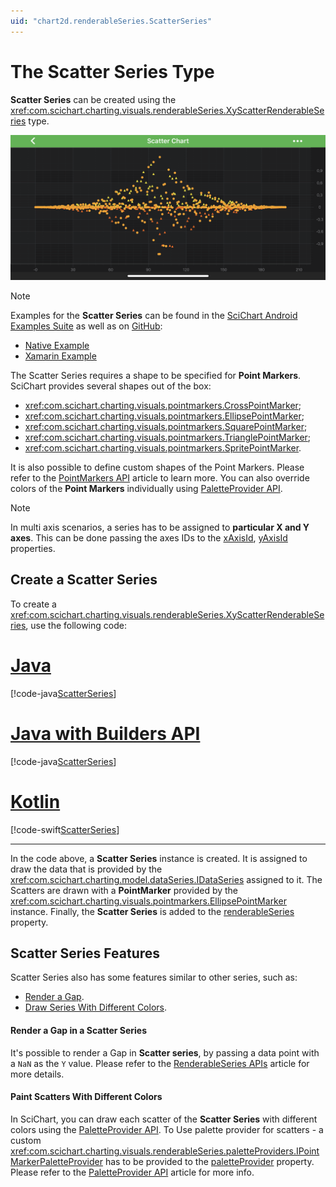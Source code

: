 ```yaml
---
uid: "chart2d.renderableSeries.ScatterSeries"
---
```


# The Scatter Series Type
**Scatter Series** can be created using the <xref:com.scichart.charting.visuals.renderableSeries.XyScatterRenderableSeries> type.

![Scatter Series Type](images/scatter-chart-example.png)

> [!NOTE] 
> Examples for the **Scatter Series** can be found in the [SciChart Android Examples Suite](https://www.scichart.com/examples/android-chart/) as well as on [GitHub](https://github.com/ABTSoftware/SciChart.Android.Examples):
> - [Native Example](https://www.scichart.com/example/android-chart/android-scatter-chart-example/)
> - [Xamarin Example](https://www.scichart.com/example/xamarin-chart/xamarin-chart-scatter-chart-example/)

The Scatter Series requires a shape to be specified for **Point Markers**. SciChart provides several shapes out of the box:
- <xref:com.scichart.charting.visuals.pointmarkers.CrossPointMarker>; 
- <xref:com.scichart.charting.visuals.pointmarkers.EllipsePointMarker>; 
- <xref:com.scichart.charting.visuals.pointmarkers.SquarePointMarker>;
- <xref:com.scichart.charting.visuals.pointmarkers.TrianglePointMarker>;
- <xref:com.scichart.charting.visuals.pointmarkers.SpritePointMarker>.

It is also possible to define custom shapes of the Point Markers. Please refer to the [PointMarkers API](xref:chart2d.PointMarkerAPI) article to learn more. You can also override colors of the **Point Markers** individually using [PaletteProvider API](xref:chart2d.PaletteProviderAPI).

> [!NOTE] 
> In multi axis scenarios, a series has to be assigned to **particular X and Y axes**. This can be done passing the axes IDs to the [xAxisId](xref:com.scichart.charting.visuals.renderableSeries.IRenderableSeries.setXAxisId(java.lang.String)), [yAxisId](xref:com.scichart.charting.visuals.renderableSeries.IRenderableSeries.setYAxisId(java.lang.String)) properties.

## Create a Scatter Series
To create a <xref:com.scichart.charting.visuals.renderableSeries.XyScatterRenderableSeries>, use the following code:

# [Java](#tab/java)
[!code-java[ScatterSeries](../../../samples/sandbox/app/src/main/java/com/scichart/docsandbox/examples/java/series2d/ScatterSeries2D.java#Example)]
# [Java with Builders API](#tab/javaBuilder)
[!code-java[ScatterSeries](../../../samples/sandbox/app/src/main/java/com/scichart/docsandbox/examples/javaBuilder/series2d/ScatterSeries2D.java#Example)]
# [Kotlin](#tab/kotlin)
[!code-swift[ScatterSeries](../../../samples/sandbox/app/src/main/java/com/scichart/docsandbox/examples/kotlin/series2d/ScatterSeries2D.kt#Example)]
***

In the code above, a **Scatter Series** instance is created. It is assigned to draw the data that is provided by the <xref:com.scichart.charting.model.dataSeries.IDataSeries> assigned to it. The Scatters are drawn with a **PointMarker** provided by the <xref:com.scichart.charting.visuals.pointmarkers.EllipsePointMarker> instance. Finally, the **Scatter Series** is added to the [renderableSeries](xref:com.scichart.charting.visuals.ISciChartSurface.getRenderableSeries()) property.

## Scatter Series Features
Scatter Series also has some features similar to other series, such as:
- [Render a Gap](#render-a-gap-in-a-scatter-series).
- [Draw Series With Different Colors](#paint-scatters-with-different-colors).

#### Render a Gap in a Scatter Series
It's possible to render a Gap in **Scatter series**, by passing a data point with a `NaN` as the `Y` value. Please refer to the [RenderableSeries APIs](xref:chart2d.2DChartTypes#adding-a-gap-onto-a-renderableseries) article for more details.

#### Paint Scatters With Different Colors
In SciChart, you can draw each scatter of the **Scatter Series** with different colors using the [PaletteProvider API](xref:chart2d.PaletteProviderAPI). 
To Use palette provider for scatters - a custom <xref:com.scichart.charting.visuals.renderableSeries.paletteProviders.IPointMarkerPaletteProvider> has to be provided to the [paletteProvider](xref:com.scichart.charting.visuals.renderableSeries.IRenderableSeries.setPaletteProvider(com.scichart.charting.visuals.renderableSeries.paletteProviders.IPaletteProvider)) property. Please refer to the [PaletteProvider API](xref:chart2d.PaletteProviderAPI) article for more info.
